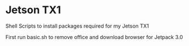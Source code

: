 # Jetson TX1
Shell Scripts to install packages required for my Jetson TX1

First run basic.sh to remove office and download browser for Jetpack 3.0
